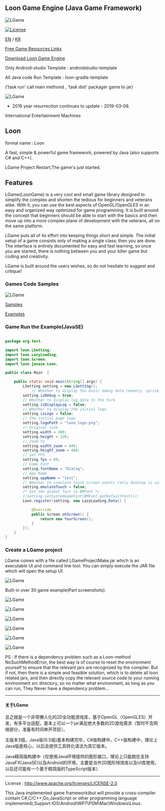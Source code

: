 ## Loon Game Engine (Java Game Framework)

![LGame](https://raw.github.com/cping/LGame/master/engine_logo.png "engine_logo")

[![License](https://img.shields.io/badge/license-Apache%202-blue.svg)](https://www.apache.org/licenses/LICENSE-2.0)

[EN](README.md) / [KR](README.kr.md)

[Free Game Resources Links](https://github.com/cping/LGame/blob/master/dev-res/README.md "Game Resources of Free")

[Download Loon Game Engine](https://github.com/cping/LGame/releases/tag/LGame-0.5-Beta-fix1 "Loon Game Engine")

Only Android-studio Template : androidstudio-template

All Java code Run Template : loon-gradle-template

('task run' call main methond , 'task dist' packager game to jar)

![LGame](https://raw.github.com/cping/LGame/master/gradle_test.png "gradle_test")

* 2019 year resurrection continues to update - 2019-03-08.

International Entertainment Machines

## Loon
formal name : Loon

A fast, simple & powerful game framework, powered by Java (also supports C# and C++).

LGame Project Restart,The game's just started.

## Features
LGame(LoonGame) is a very cool and small game library designed to simplify the complex and shorten the tedious for beginners and veterans alike. With it, you can use the best aspects of OpenGL/OpenGLES in an easy and organized way optimized for game programming. It is built around the concept that beginners should be able to start with the basics and then move up into a more complex plane of development with the veterans, all on the same platform.

LGame puts all of its effort into keeping things short and simple. The initial setup of a game consists only of making a single class; then you are done. The interface is entirely documented for easy and fast learning, so once you are started, there is nothing between you and your killer game but coding and creativity.

LGame is built around the users wishes, so do not hesitate to suggest and critique!

### Games Code Samples

![LGame](https://raw.github.com/cping/LGame/master/sample.png "samples")

[Samples](https://github.com/cping/LGame/tree/master/Java/samples "Game Sample")

[Examples](https://github.com/cping/LGame/tree/master/Java/Examples "Game Example")

### Game Run the Example(JavaSE)
```java

package org.test;

import loon.LSetting;
import loon.LazyLoading;
import loon.Screen;
import loon.javase.Loon;

public class Main  {

	public static void main(String[] args) {
		LSetting setting = new LSetting();
	        // Whether to display the basic debug data (memory, sprite, desktop components, etc.)
		setting.isDebug = true;
		// Whether to display log data to the form
		setting.isDisplayLog = false;
		// Whether to display the initial logo
		setting.isLogo = false;
		// The initial page logo
		setting.logoPath = "loon_logo.png";
		// Original size
		setting.width = 480;
		setting.height = 320;
		// Zoom to
		setting.width_zoom = 640;
		setting.height_zoom = 480;
		// Set FPS
		setting.fps = 60;
		// Game Font
		setting.fontName = "Dialog";
		// App Name
		setting.appName = "test";
		// Whether to simulate touch screen events (only desktop is valid)
		setting.emulateTouch = false;
		/* Set the global font to BMFont */
		//setting.setSystemGameFont(BMFont.getDefaultFont());
		Loon.register(setting, new LazyLoading.Data() {

			@Override
			public Screen onScreen() {
				return new YourScreen();
			}
		});
	}
}
```
### Create a LGame project

LGame comes with a file called LGameProjectMake.jar which is an executable UI and command line tool. You can simply execute the JAR file which will open the setup UI.


![LGame](https://raw.github.com/cping/LGame/master/install.png "install")

Built-in over 30 game example(Part screenshots):

![LGame](https://raw.github.com/cping/LGame/master/e0x.png "0")

![LGame](https://raw.github.com/cping/LGame/master/e1x.png "1")

![LGame](https://raw.github.com/cping/LGame/master/e2x.png "2")

![LGame](https://raw.github.com/cping/LGame/master/e3x.png "3")

![LGame](https://raw.github.com/cping/LGame/master/e4x.png "4")

![LGame](https://raw.github.com/cping/LGame/master/live2dsupport.png "live2d_support")

PS : If there is a dependency problem such as a Loon-method NoSuchMethodError, the best way is of course to reset the environment yourself to ensure that the relevant jars are recognized by the compiler. But if not, then there is a simple and feasible solution, which is to delete all loon related jars, and then directly copy the relevant source code to your running environment src directory, so no matter what environment, as long as you can run, They Never have a dependency problem...
_________

#### 关于LGame

总之就是一个非常懒人化的2D全功能游戏库，基于OpenGL（OpenGLES）开发，有多平台适配，基本上可以一个jar满足绝大多数的2D游戏需求（暂时不含网络部分，准备有时间单开项目）。

主版本3個，Java版(0.5版)基本构建完毕，C#版构建中，C++版构建中，理论上Java版是核心，以后会提供工具转化语法为其它版本。

Java精简版构建中（仅使用Java环境提供的图形接口，理论上只能跑在支持JavaFX(JavaSE)以及Android的环境，主要是当作2D图形特效库以及UI库使用，以后还可能有一个基于精简版的TypeScript版本）
_________

License : http://www.apache.org/licenses/LICENSE-2.0

This Java implemented game framework(but will provide a cross-compiler contain C#,C/C++,Go,JavaScript or other programming language implemented),Support IOS\Android\WP7\PSM\Mac\Windows\Linux.